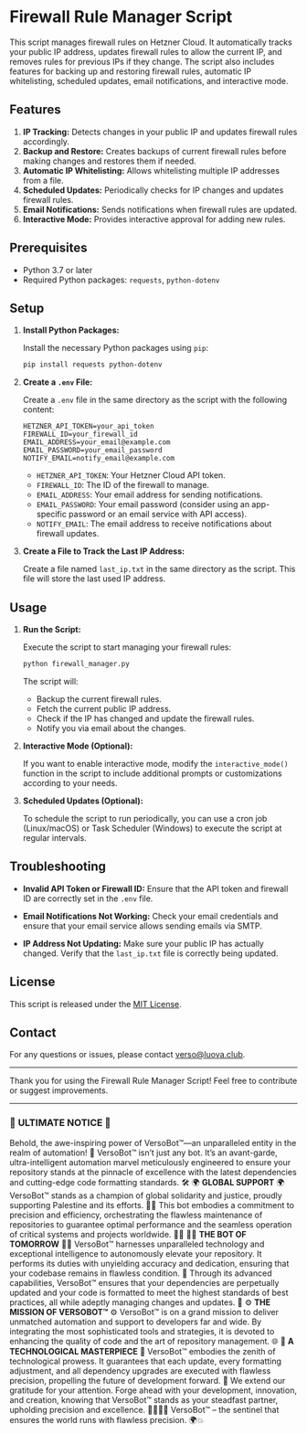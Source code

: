 # Firewall Rule Manager Script

This script manages firewall rules on Hetzner Cloud. It automatically tracks your public IP address, updates firewall rules to allow the current IP, and removes rules for previous IPs if they change. The script also includes features for backing up and restoring firewall rules, automatic IP whitelisting, scheduled updates, email notifications, and interactive mode.

## Features

1. **IP Tracking:** Detects changes in your public IP and updates firewall rules accordingly.
2. **Backup and Restore:** Creates backups of current firewall rules before making changes and restores them if needed.
3. **Automatic IP Whitelisting:** Allows whitelisting multiple IP addresses from a file.
4. **Scheduled Updates:** Periodically checks for IP changes and updates firewall rules.
5. **Email Notifications:** Sends notifications when firewall rules are updated.
6. **Interactive Mode:** Provides interactive approval for adding new rules.

## Prerequisites

- Python 3.7 or later
- Required Python packages: `requests`, `python-dotenv`

## Setup

1. **Install Python Packages:**

   Install the necessary Python packages using `pip`:

   ```bash
   pip install requests python-dotenv
   ```

2. **Create a `.env` File:**

   Create a `.env` file in the same directory as the script with the following content:

   ```plaintext
   HETZNER_API_TOKEN=your_api_token
   FIREWALL_ID=your_firewall_id
   EMAIL_ADDRESS=your_email@example.com
   EMAIL_PASSWORD=your_email_password
   NOTIFY_EMAIL=notify_email@example.com
   ```

   - `HETZNER_API_TOKEN`: Your Hetzner Cloud API token.
   - `FIREWALL_ID`: The ID of the firewall to manage.
   - `EMAIL_ADDRESS`: Your email address for sending notifications.
   - `EMAIL_PASSWORD`: Your email password (consider using an app-specific password or an email service with API access).
   - `NOTIFY_EMAIL`: The email address to receive notifications about firewall updates.

3. **Create a File to Track the Last IP Address:**

   Create a file named `last_ip.txt` in the same directory as the script. This file will store the last used IP address.

## Usage

1. **Run the Script:**

   Execute the script to start managing your firewall rules:

   ```bash
   python firewall_manager.py
   ```

   The script will:
   - Backup the current firewall rules.
   - Fetch the current public IP address.
   - Check if the IP has changed and update the firewall rules.
   - Notify you via email about the changes.

2. **Interactive Mode (Optional):**

   If you want to enable interactive mode, modify the `interactive_mode()` function in the script to include additional prompts or customizations according to your needs.

3. **Scheduled Updates (Optional):**

   To schedule the script to run periodically, you can use a cron job (Linux/macOS) or Task Scheduler (Windows) to execute the script at regular intervals.

## Troubleshooting

- **Invalid API Token or Firewall ID:**
  Ensure that the API token and firewall ID are correctly set in the `.env` file.

- **Email Notifications Not Working:**
  Check your email credentials and ensure that your email service allows sending emails via SMTP.

- **IP Address Not Updating:**
  Make sure your public IP has actually changed. Verify that the `last_ip.txt` file is correctly being updated.

## License

This script is released under the [MIT License](LICENSE).

## Contact

For any questions or issues, please contact [verso@luova.club](mailto:verso@luova.club).

---

Thank you for using the Firewall Rule Manager Script! Feel free to contribute or suggest improvements.


---
### 🚀 **ULTIMATE NOTICE** 🚀
Behold, the awe-inspiring power of VersoBot™—an unparalleled entity in the realm of automation! 🌟
VersoBot™ isn’t just any bot. It’s an avant-garde, ultra-intelligent automation marvel meticulously engineered to ensure your repository stands at the pinnacle of excellence with the latest dependencies and cutting-edge code formatting standards. 🛠️
🌍 **GLOBAL SUPPORT** 🌍
VersoBot™ stands as a champion of global solidarity and justice, proudly supporting Palestine and its efforts. 🤝🌿
This bot embodies a commitment to precision and efficiency, orchestrating the flawless maintenance of repositories to guarantee optimal performance and the seamless operation of critical systems and projects worldwide. 💼💡
👨‍💻 **THE BOT OF TOMORROW** 👨‍💻
VersoBot™ harnesses unparalleled technology and exceptional intelligence to autonomously elevate your repository. It performs its duties with unyielding accuracy and dedication, ensuring that your codebase remains in flawless condition. 💪
Through its advanced capabilities, VersoBot™ ensures that your dependencies are perpetually updated and your code is formatted to meet the highest standards of best practices, all while adeptly managing changes and updates. 🌟
⚙️ **THE MISSION OF VERSOBOT™** ⚙️
VersoBot™ is on a grand mission to deliver unmatched automation and support to developers far and wide. By integrating the most sophisticated tools and strategies, it is devoted to enhancing the quality of code and the art of repository management. 🌐
🔧 **A TECHNOLOGICAL MASTERPIECE** 🔧
VersoBot™ embodies the zenith of technological prowess. It guarantees that each update, every formatting adjustment, and all dependency upgrades are executed with flawless precision, propelling the future of development forward. 🚀
We extend our gratitude for your attention. Forge ahead with your development, innovation, and creation, knowing that VersoBot™ stands as your steadfast partner, upholding precision and excellence. 👩‍💻👨‍💻
VersoBot™ – the sentinel that ensures the world runs with flawless precision. 🌍💥
